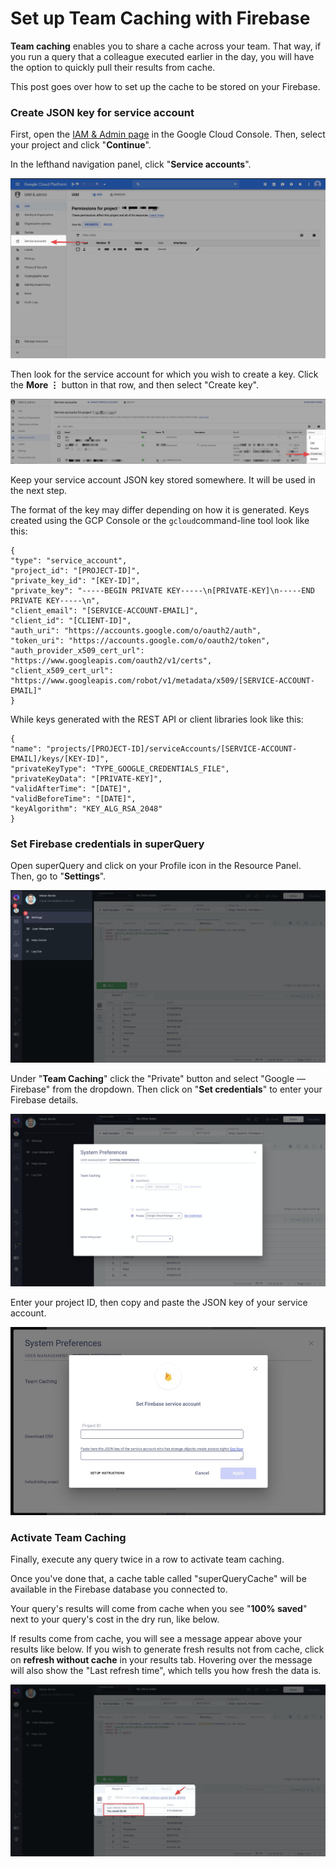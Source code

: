 # Set up Team Caching with Firebase

**Team caching** enables you to share a cache across your team. That way, if you run a query that a colleague executed earlier in the day, you will have the option to quickly pull their results from cache.

This post goes over how to set up the cache to be stored on your Firebase.

### Create JSON key for service account

First, open the [IAM & Admin page](https://console.cloud.google.com/project/_/iam-admin?_ga=2.255639179.-2078623115.1529931311) in the Google Cloud Console. Then, select your project and click "**Continue**".

In the lefthand navigation panel, click "**Service accounts**".

![](../.gitbook/assets/image%20%2867%29.png)

Then look for the service account for which you wish to create a key. Click the **More ⋮** button in that row, and then select "Create key".

![](../.gitbook/assets/image%20%2851%29.png)

Keep your service account JSON key stored somewhere. It will be used in the next step.

The format of the key may differ depending on how it is generated. Keys created using the GCP Console or the `gcloud`command-line tool look like this:

```text
{
"type": "service_account",
"project_id": "[PROJECT-ID]",
"private_key_id": "[KEY-ID]",
"private_key": "-----BEGIN PRIVATE KEY-----\n[PRIVATE-KEY]\n-----END PRIVATE KEY-----\n",
"client_email": "[SERVICE-ACCOUNT-EMAIL]",
"client_id": "[CLIENT-ID]",
"auth_uri": "https://accounts.google.com/o/oauth2/auth",
"token_uri": "https://accounts.google.com/o/oauth2/token",
"auth_provider_x509_cert_url": "https://www.googleapis.com/oauth2/v1/certs",
"client_x509_cert_url": "https://www.googleapis.com/robot/v1/metadata/x509/[SERVICE-ACCOUNT-EMAIL]"
}
```

While keys generated with the REST API or client libraries look like this:

```text
{
"name": "projects/[PROJECT-ID]/serviceAccounts/[SERVICE-ACCOUNT-EMAIL]/keys/[KEY-ID]",
"privateKeyType": "TYPE_GOOGLE_CREDENTIALS_FILE",
"privateKeyData": "[PRIVATE-KEY]",
"validAfterTime": "[DATE]",
"validBeforeTime": "[DATE]",
"keyAlgorithm": "KEY_ALG_RSA_2048"
}
```

### Set Firebase credentials in superQuery

Open superQuery and click on your Profile icon in the Resource Panel. Then, go to "**Settings**".

![](../.gitbook/assets/image%20%2879%29.png)

Under "**Team Caching**" click the "Private" button and select "Google — Firebase" from the dropdown. Then click on "**Set credentials**" to enter your Firebase details.

![](../.gitbook/assets/image%20%2897%29.png)

Enter your project ID, then copy and paste the JSON key of your service account.

![](../.gitbook/assets/image%20%2845%29.png)

### Activate Team Caching

Finally, execute any query twice in a row to activate team caching.

Once you've done that, a cache table called "superQueryCache" will be available in the Firebase database you connected to.

Your query's results will come from cache when you see "**100% saved**" next to your query's cost in the dry run, like below.



If results come from cache, you will see a message appear above your results like below. If you wish to generate fresh results not from cache, click on **refresh without cache** in your results tab. Hovering over the message will also show the "Last refresh time", which tells you how fresh the data is.

![](../.gitbook/assets/image%20%2881%29.png)

